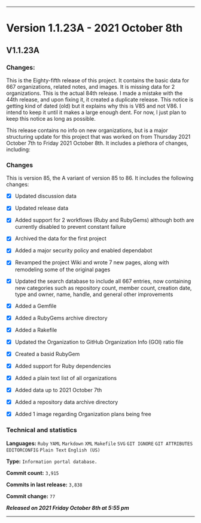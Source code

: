 ***

# Version 1.1.23A - 2021 October 8th

## V1.1.23A

### Changes:

This is the Eighty-fifth release of this project. It contains the basic data for 667 organizations, <!-- (fork count minus 2) !--> related notes, and images. It is missing data for 2 organizations. This is the actual 84th release. I made a mistake with the 44th release, and upon fixing it, it created a duplicate release. This notice is getting kind of dated (old) but it explains why this is V85 and not V86. I intend to keep it until it makes a large enough dent. For now, I just plan to keep this notice as long as possible.

This release contains no info on new organizations, but is a major structuring update for this project that was worked on from Thursday 2021 October 7th to Friday 2021 October 8th. It includes a plethora of changes, including:

### Changes

This is version 85, the A variant of version 85 to 86. It includes the following changes:

- [x] Updated discussion data

- [x] Updated release data

- [x] Added support for 2 workflows (Ruby and RubyGems) although both are currently disabled to prevent constant failure

- [x] Archived the data for the first project

- [x] Added a major security policy and enabled dependabot

- [x] Revamped the project Wiki and wrote 7 new pages, along with remodeling some of the original pages

- [x] Updated the search database to include all 667 entries, now containing new categories such as repository count, member count, creation date, type and owner, name, handle, and general other improvements

- [x] Added a Gemfile

- [x] Added a RubyGems archive directory

- [x] Added a Rakefile

- [x] Updated the Organization to GitHub Organization Info (GOI) ratio file

- [x] Created a basid RubyGem

- [x] Added support for Ruby dependencies

- [x] Added a plain text list of all organizations

- [x] Added data up to 2021 October 7th

- [x] Added a repository data archive directory

<!-- - [x] Deleted 3 `IGNORE.md` files !-->

- [x] Added 1 image regarding Organization plans being free

<!--
- [x] Added data up to >date<
!-->

<!--
- [x] Deleted 2 `IGNORE.md` files
!-->

<!-- - [x] Updated Git navigation data

<!-- - [x] Deleted 3 `IGNORE.md` files !-->

### Technical and statistics

**Languages:** `Ruby` `YAML` `Markdown` `XML` `Makefile` `SVG` `GIT IGNORE` `GIT ATTRIBUTES` `EDITORCONFIG` `Plain Text` `English (US)`

**Type:** `Information portal database.`

**Commit count:** `3,915`

**Commits in last release:** `3,838`

**Commit change:** `77`

***Released on 2021 Friday October 8th at 5:55 pm***

***

